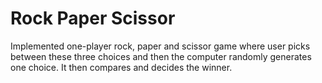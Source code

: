 # Rock Paper Scissor

Implemented one-player rock, paper and scissor game where user picks between these three choices and then the computer randomly generates one choice. It then compares and decides the winner.

